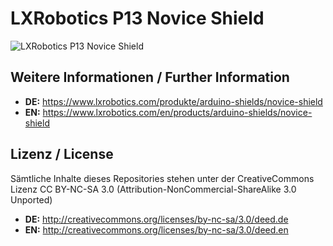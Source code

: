 LXRobotics P13 Novice Shield
==============

![LXRobotics P13 Novice Shield](https://www.lxrobotics.com/wp-content/uploads/mz_af_p13_side_small.jpg)

## Weitere Informationen / Further Information

* **DE:** https://www.lxrobotics.com/produkte/arduino-shields/novice-shield
* **EN:** https://www.lxrobotics.com/en/products/arduino-shields/novice-shield

## Lizenz / License
Sämtliche Inhalte dieses Repositories stehen unter der CreativeCommons Lizenz CC BY-NC-SA 3.0 (Attribution-NonCommercial-ShareAlike 3.0 Unported)

* **DE:** http://creativecommons.org/licenses/by-nc-sa/3.0/deed.de
* **EN:** http://creativecommons.org/licenses/by-nc-sa/3.0/deed.en
